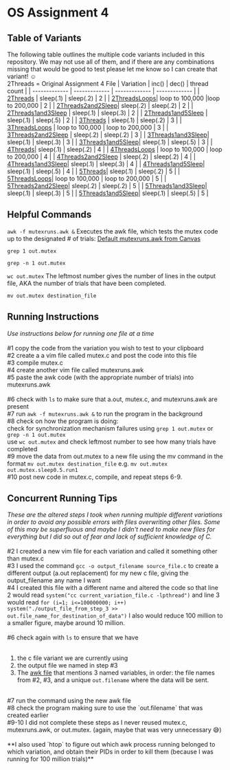 # OS Assignment 4 
## Table of Variants
The following table outlines the multiple code variants included in this repository. We may not use all of them, and if there are any combinations missing that would be good to test please let me know so I can create that variant! :relaxed: <br>
2Threads = Original Assignment 4 File
| Variation   | inc() | dec() | thread count |
| ------------- | ------------- | ------------- | ------------- |
| [2Threads](/2Threads.c) | sleep(.1)  | sleep(.2) | 2 | 
| [2ThreadsLoops](/2ThreadsLoops.c)| loop to 100,000  |loop to 200,000 | 2 |
| [2Threads2and2Sleep](/2Threads2and2Sleep.c)| sleep(.2) | sleep(.2) | 2 |
| [2Threads1and3Sleep](/2Threads1and3Sleep.c) | sleep(.1) | sleep(.3) | 2 |
| [2Threads1and5Sleep](/2Threads1and5Sleep.c) | sleep(.1) | sleep(.5) | 2 |
| [3Threads](/3Threads.c) | sleep(.1) | sleep(.2) | 3 |
| [3ThreadsLoops](/3ThreadsLoops.c) | loop to 100,000 | loop to 200,000 | 3 |
| [3Threads2and2Sleep](/3Threads2and2Sleep.c) | sleep(.2) | sleep(.2) | 3 |
| [3Threads1and3Sleep](/3Threads1and3Sleep.c)| sleep(.1) | sleep(.3) | 3 |
| [3Threads1and5Sleep](/3Threads1and5Sleep.c)| sleep(.1) | sleep(.5) | 3 |
| [4Threads](/4Threads.c)| sleep(.1) | sleep(.2) | 4 |
| [4ThreadsLoops](/4ThreadsLoops.c) | loop to 100,000 | loop to 200,000 | 4 |
| [4Threads2and2Sleep](/4Threads2and2Sleep.c) | sleep(.2) | sleep(.2) | 4 |
| [4Threads1and3Sleep](/4Threads1and3Sleep.c)| sleep(.1) | sleep(.3) | 4 |
| [4Threads1and5Sleep](/4Threads1and5Sleep.c)| sleep(.1) | sleep(.5) | 4 |
| [5Threads](/5Threads.c)| sleep(.1) | sleep(.2) | 5 |
| [5ThreadsLoops](/5ThreadsLoops.c)| loop to 100,000 | loop to 200,000 | 5 |
| [5Threads2and2Sleep](/5Threads2and2Sleep.c)| sleep(.2) | sleep(.2) | 5 |
| [5Threads1and3Sleep](/5Threads1and3Sleep.c)| sleep(.1) | sleep(.3) | 5 |
| [5Threads1and5Sleep](/5Threads1and5Sleep.c)| sleep(.1) | sleep(.5) | 5 |

## Helpful Commands
`awk -f mutexruns.awk &` Executes the awk file, which tests the mutex code up to the designated # of trials: [Default mutexruns.awk from Canvas](/mutexruns.awk)

`grep 1 out.mutex`

`grep -n 1 out.mutex`

`wc out.mutex` The leftmost number gives the number of lines in the output file, AKA the number of trials that have been completed.

`mv out.mutex destination_file`
## Running Instructions
*Use instructions below for running one file at a time*<br>
<br>
#1 copy the code from the variation you wish to test to your clipboard<br>
#2 create a a vim file called mutex.c and post the code into this file<br>
#3 compile mutex.c<br>
#4 create another vim file called mutexruns.awk<br>
#5 paste the awk code (with the appropriate number of trials) into mutexruns.awk<br>
<br>
#6 check with `ls` to make sure that a.out, mutex.c, and mutexruns.awk are present<br>
#7 run `awk -f mutexruns.awk &` to run the program in the background<br>
#8 check on how the program is doing:<br>check for synchronization mechanism failures using `grep 1 out.mutex` or `grep -n 1 out.mutex`<br>use `wc out.mutex` and check leftmost number to see how many trials have completed<br>
#9 move the data from out.mutex to a new file using the mv command in the format `mv out.mutex destination_file` e.g. `mv out.mutex out.mutex.sleep0.5.run1`<br>
#10 post new code in mutex.c, compile, and repeat steps 6-9.<br>

## Concurrent Running Tips
*These are the altered steps I took when running multiple different variations in order to avoid any possible errors with files overwriting other files. Some of this may be superfluous and maybe I didn't need to make new files for everything but I did so out of fear and lack of sufficient knowledge of C.* <br>
<br>
#2 I created a new vim file for each variation and called it something other than mutex.c<br>
#3 I used the command `gcc -o output_filename source_file.c` to create a different output (a.out replacement) for my new c file, giving the output_filename any name I want<br>
#4 I created this file with a different name and altered the code so that line 2 would read `system("cc current_variation_file.c -lpthread")` and line 3 would read `for (i=1; i<=100000000; i++) system("./output_file_from_step_3 >> out.file_name_for_destination_of_data")` I also would reduce 100 million to a smaller figure, maybe around 10 million.<br>
<br>
#6 check again with `ls` to ensure that we have <br>
<br>
1) the c file variant we are currently using <br>
2) the output file we named in step #3 <br>
3) The [awk file](/mutexruns.awk) that mentions 3 named variables, in order: the file names from #2, #3, and a unique `out.filename` where the data will be sent.<br>
<br>
#7 run the command using the new awk file<br>
#8 check the program making sure to use the `out.filename` that was created earlier<br>
#9-10 I did not complete these steps as I never reused mutex.c, mutexruns.awk, or out.mutex. (again, maybe that was very unnecessary 😅)<br>
<br>
**I also used `htop` to figure out which awk process running belonged to which variation, and obtain their PIDs in order to kill them (because I was running for 100 million trials)**
